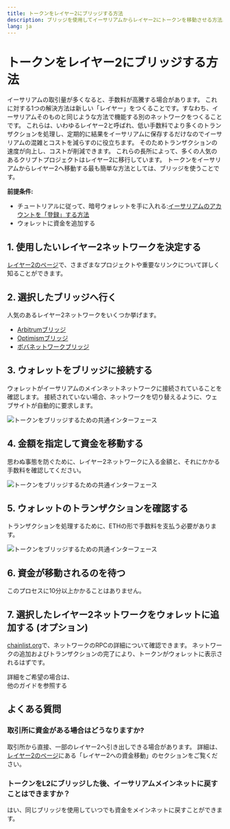 ```yaml
---
title: トークンをレイヤー2にブリッジする方法
description: ブリッジを使用してイーサリアムからレイヤー2にトークンを移動させる方法。
lang: ja
---
```


# トークンをレイヤー2にブリッジする方法

イーサリアムの取引量が多くなると、手数料が高騰する場合があります。 これに対する1つの解決方法は新しい「レイヤー」をつくることです。すなわち、イーサリアムそのものと同じような方法で機能する別のネットワークをつくることです。 これらは、いわゆるレイヤー2と呼ばれ、低い手数料でより多くのトランザクションを処理し、定期的に結果をイーサリアムに保存するだけなのでイーサリアムの混雑とコストを減らすのに役立ちます。 そのためトランザクションの速度が向上し、コストが削減できます。 これらの長所によって、多くの人気のあるクリプトプロジェクトはレイヤー2に移行しています。 トークンをイーサリアムからレイヤー2へ移動する最も簡単な方法としては、ブリッジを使うことです。

**前提条件:**

- チュートリアルに従って、暗号ウォレットを手に入れる:[イーサリアムのアカウントを「登録」する方法](/guides/how-to-create-an-ethereum-account/)
- ウォレットに資金を追加する

## 1. 使用したいレイヤー2ネットワークを決定する

[レイヤー2のページ](/layer-2/)で、さまざまなプロジェクトや重要なリンクについて詳しく知ることができます。

## 2. 選択したブリッジへ行く

人気のあるレイヤー2ネットワークをいくつか挙げます。

- [Arbitrumブリッジ](https://bridge.arbitrum.io/?l2ChainId=42161)
- [Optimismブリッジ](https://app.optimism.io/bridge/deposit)
- [ボバネットワークブリッジ](https://gateway.boba.network/)

## 3. ウォレットをブリッジに接続する

ウォレットがイーサリアムのメインネットネットワークに接続されていることを確認します。 接続されていない場合、ネットワークを切り替えるように、ウェブサイトが自動的に要求します。

![トークンをブリッジするための共通インターフェース](./bridge1.png)

## 4. 金額を指定して資金を移動する

思わぬ事態を防ぐために、レイヤー2ネットワークに入る金額と、それにかかる手数料を確認してください。

![トークンをブリッジするための共通インターフェース](./bridge2.png)

## 5. ウォレットのトランザクションを確認する

トランザクションを処理するために、ETHの形で手数料を支払う必要があります。

![トークンをブリッジするための共通インターフェース](./bridge3.png)

## 6. 資金が移動されるのを待つ

このプロセスに10分以上かかることはありません。

## 7. 選択したレイヤー2ネットワークをウォレットに追加する (オプション)

[chainlist.org](http://chainlist.org)で、ネットワークのRPCの詳細について確認できます。 ネットワークの追加およびトランザクションの完了により、トークンがウォレットに表示されるはずです。
<br />

<Alert className="justify-between">
  <AlertEmoji text=":eyes:" />
  <div>詳細をご希望の場合は、</div>
  <ButtonLink href="/guides/">
    他のガイドを参照する
  </ButtonLink>
</Alert>

## よくある質問

### 取引所に資金がある場合はどうなりますか?

取引所から直接、一部のレイヤー2へ引き出しできる場合があります。 詳細は、[レイヤー2のページ](/layer-2/)にある「レイヤー2への資金移動」のセクションをご覧ください。

### トークンをL2にブリッジした後、イーサリアムメインネットに戻すことはできますか？

はい、同じブリッジを使用していつでも資金をメインネットに戻すことができます。
